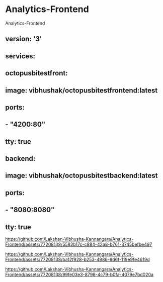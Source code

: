 # Analytics-Frontend
Analytics-Frontend

## version: '3'
## services:
##  octopusbitestfront:
##    image: vibhushak/octopusbitestfrontend:latest
##    ports:
##      - "4200:80"
##    tty: true

##  backend:
##    image: vibhushak/octopusbitestbackend:latest
##    ports:
##      - "8080:8080"
##    tty: true


https://github.com/Lakshan-Vibhusha-Kannangara/Analytics-Frontend/assets/77208138/5582b17c-c884-42a8-b761-3745befbe497





https://github.com/Lakshan-Vibhusha-Kannangara/Analytics-Frontend/assets/77208138/ba12f928-b253-4986-8d6f-119e9fe4619d





https://github.com/Lakshan-Vibhusha-Kannangara/Analytics-Frontend/assets/77208138/99fe03e3-8798-4c79-b0fa-4079e7bd020a

